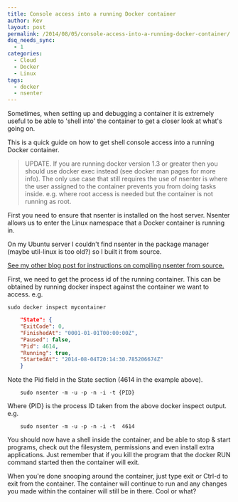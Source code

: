 ```yaml
---
title: Console access into a running Docker container
author: Kev
layout: post
permalink: /2014/08/05/console-access-into-a-running-docker-container/
dsq_needs_sync:
  - 1
categories:
  - Cloud
  - Docker
  - Linux
tags:
  - docker
  - nsenter
---
```

Sometimes, when setting up and debugging a container it is extremely useful to be able to 'shell into' the container to get a closer look at what's going on.

This is a quick guide on how to get shell console access into a running Docker container.

>UPDATE. If you are running docker version 1.3 or greater then you should use docker exec instead (see docker man pages for more info). The only use case that still requires the use of nsenter is where the user assigned to the container prevents you from doing tasks inside. e.g. where root access is needed but the container is not running as root.

First you need to ensure that nsenter is installed on the host server. Nsenter allows us to enter the Linux namespace that a Docker container is running in.

On my Ubuntu server I couldn't find nsenter in the package manager (maybe util-linux is too old?) so I built it from source.

[See my other blog post for instructions on compiling nsenter from source.][1]

First, we need to get the process id of the running container. This can be obtained by running docker inspect against the container we want to access. e.g.

``` shell
sudo docker inspect mycontainer
```

``` json
    "State": {
    "ExitCode": 0,
    "FinishedAt": "0001-01-01T00:00:00Z",
    "Paused": false,
    "Pid": 4614,
    "Running": true,
    "StartedAt": "2014-08-04T20:14:30.785206674Z"
    }
```

Note the Pid field in the State section (4614 in the example above).
```shell
    sudo nsenter -m -u -p -n -i -t {PID}
```

Where {PID} is the process ID taken from the above docker inspect output. e.g.
```shell
    sudo nsenter -m -u -p -n -i -t  4614
```

You should now have a shell inside the container, and be able to stop & start programs, check out the filesystem, permissions and even install extra applications. Just remember that if you kill the program that the docker RUN command started then the container will exit.

When you're done snooping around the container, just type exit or Ctrl-d to exit from the container. The container will continue to run and any changes you made within the container will still be in there. Cool or what?

 [1]: http://www.kevssite.com/2014/08/05/install-nsenter-from-source/ "Install nsenter from source"

